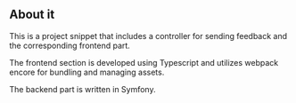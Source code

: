 ## About it
This is a project snippet that includes a controller for sending feedback and the corresponding frontend part.

The frontend section is developed using Typescript and utilizes webpack encore for bundling and managing assets.

The backend part is written in Symfony.

